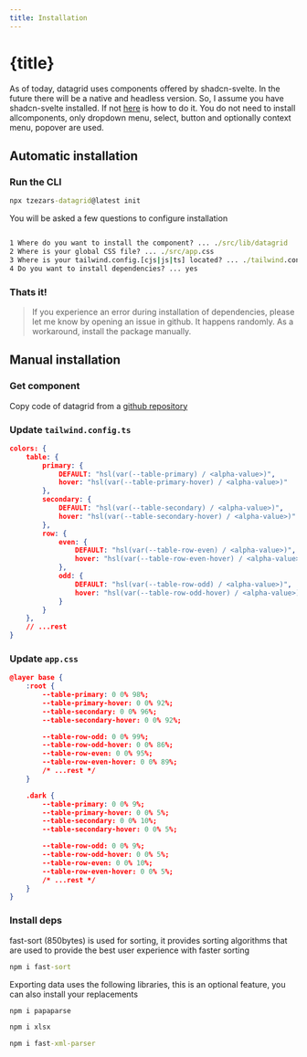 ```yaml
---
title: Installation
---
```

<script>
</script>

# {title}

As of today, datagrid uses components offered by shadcn-svelte. In the future there will be a native and headless version. So, I assume you have shadcn-svelte installed. If not [here](https://www.shadcn-svelte.com/docs/installation) is how to do it. You do not need to install allcomponents, only dropdown menu, select, button and optionally context menu, popover are used.

## Automatic installation

### Run the CLI

```cmd 
npx tzezars-datagrid@latest init
```

You will be asked a few questions to configure installation


```cmd

1 Where do you want to install the component? ... ./src/lib/datagrid
2 Where is your global CSS file? ... ./src/app.css
3 Where is your tailwind.config.[cjs|js|ts] located? ... ./tailwind.config.ts
4 Do you want to install dependencies? ... yes

```

### Thats it!

> If you experience an error during installation of dependencies, please let me know by opening an issue in github. It happens randomly. As a workaround, install the package manually.

## Manual installation

### Get component 

Copy code of datagrid from a [github repository](https://github.com/tzezar/datagrid/tree/main/packages/cli/datagrid)

### Update `tailwind.config.ts`

```json
colors: {
	table: {
		primary: {
			DEFAULT: "hsl(var(--table-primary) / <alpha-value>)",
			hover: "hsl(var(--table-primary-hover) / <alpha-value>)"
		},
		secondary: {
			DEFAULT: "hsl(var(--table-secondary) / <alpha-value>)",
			hover: "hsl(var(--table-secondary-hover) / <alpha-value>)"
		},
		row: {
			even: {
				DEFAULT: "hsl(var(--table-row-even) / <alpha-value>)",
				hover: "hsl(var(--table-row-even-hover) / <alpha-value>)"
			},
			odd: {
				DEFAULT: "hsl(var(--table-row-odd) / <alpha-value>)",
				hover: "hsl(var(--table-row-odd-hover) / <alpha-value>)"
			}
		}
	},
	// ...rest
}
```

###  Update `app.css`

```json
@layer base {
	:root {
		--table-primary: 0 0% 98%;
		--table-primary-hover: 0 0% 92%;
		--table-secondary: 0 0% 96%;
		--table-secondary-hover: 0 0% 92%;

		--table-row-odd: 0 0% 99%;
		--table-row-odd-hover: 0 0% 86%;
		--table-row-even: 0 0% 95%;
		--table-row-even-hover: 0 0% 89%;
		/* ...rest */
	}

	.dark {
		--table-primary: 0 0% 9%;
		--table-primary-hover: 0 0% 5%;
		--table-secondary: 0 0% 10%;
		--table-secondary-hover: 0 0% 5%;

		--table-row-odd: 0 0% 9%;
		--table-row-odd-hover: 0 0% 5%;
		--table-row-even: 0 0% 10%;
		--table-row-even-hover: 0 0% 5%;
		/* ...rest */
	}
}
```

### Install deps

fast-sort (850bytes) is used for sorting, it provides sorting algorithms that are used to provide the best user experience with faster sorting


```cmd
npm i fast-sort
```

Exporting data uses the following libraries, this is an optional feature, you can also
install your replacements

<div class="flex flex-col gap-4">

```cmd
npm i papaparse
```

```cmd
npm i xlsx
```

```cmd
npm i fast-xml-parser
```
</div>
